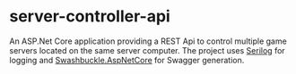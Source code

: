 # server-controller-api
An ASP.Net Core application providing a REST Api to control multiple game servers located on the same server computer. The project uses [Serilog](https://serilog.net/) for logging and [Swashbuckle.AspNetCore](https://github.com/domaindrivendev/Swashbuckle.AspNetCore) for Swagger generation.
